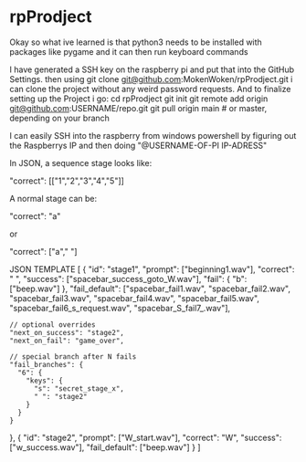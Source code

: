 # rpProdject

Okay so what ive learned is that python3 needs to be installed with packages like pygame and it can then run keyboard commands

I have generated a SSH key on the raspberry pi and put that into the GitHub Settings.
then using git clone git@github.com:MokenWoken/rpProdject.git i can clone the project without any weird password requests.
And to finalize setting up the Project i go:
cd rpProdject
git init
git remote add origin git@github.com:USERNAME/repo.git
git pull origin main   # or master, depending on your branch

I can easily SSH into the raspberry from windows powershell by figuring out the Raspberrys IP and then doing "@USERNAME-OF-PI IP-ADRESS"

In JSON, a sequence stage looks like:

"correct": [["1","2","3","4","5"]]


A normal stage can be:

"correct": "a"


or

"correct": ["a"," "]


JSON TEMPLATE
[
  {
    "id": "stage1",
    "prompt": ["beginning1.wav"],
    "correct": " ",
    "success": ["spacebar_success_goto_W.wav"],
    "fail": {
      "b": ["beep.wav"]
    },
    "fail_default": ["spacebar_fail1.wav", "spacebar_fail2.wav", "spacebar_fail3.wav", "spacebar_fail4.wav", "spacebar_fail5.wav", "spacebar_fail6_s_request.wav", "spacebar_S_fail7_.wav"],
    
    // optional overrides
    "next_on_success": "stage2",
    "next_on_fail": "game_over",

    // special branch after N fails
    "fail_branches": {
      "6": {
        "keys": {
          "s": "secret_stage_x",
          " ": "stage2"
        }
      }
    }
  },
  {
    "id": "stage2",
    "prompt": ["W_start.wav"],
    "correct": "W",
    "success": ["w_success.wav"],
    "fail_default": ["beep.wav"]
  }
]

